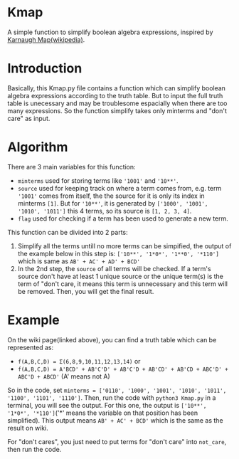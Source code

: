 # Kmap
A simple function to simplify boolean algebra expressions, inspired by [Karnaugh Map(wikipedia)](https://en.wikipedia.org/wiki/Karnaugh_map).
# Introduction
Basically, this Kmap.py file contains a function which can simplify boolean algebra expressions according to the truth table. But to input the full truth table is unecessary and may be troublesome espacially when there are too many expressions. So the function simplify takes only minterms and "don't care" as input.
# Algorithm
There are 3 main variables for this function:

* `minterms` used for storing terms like `'1001'` and `'10**'`.
* `source` used for keeping track on where a term comes from, e.g. term `'1001'` comes from itself, the the source for it is only its index in minterms `[1]`. But for `'10**'`, it is generated by `['1000', '1001', '1010', '1011']` this 4 terms, so its source is `[1, 2, 3, 4]`.
* `flag` used for checking if a term has been used to generate a new term.

This function can be divided into 2 parts:

1. Simplify all the terms untill no more terms can be simpified, the output of the example below in this step is: `['10**', '1*0*', '1**0', '*110']` which is same as `AB' + AC' + AD' + BCD'`
2. In the 2nd step, the `source` of all terms will be checked.
If a term's source don't have at least 1 unique source or the unique term(s) is the term of "don't care, it means this term is unnecessary and this term will be removed. Then, you will get the final result.
# Example
On the wiki page(linked above), you can find a truth table which can be represented as:

* `f(A,B,C,D) = Σ(6,8,9,10,11,12,13,14)` or 
* `f(A,B,C,D) = A'BCD' + AB'C'D' + AB'C'D + AB'CD' + AB'CD + ABC'D' + ABC'D + ABCD'` (A' means not A)
 
So in the code, set `minterms = ['0110', '1000', '1001', '1010', '1011', '1100', '1101', '1110']`.
Then, run the code with `python3 Kmap.py` in a terminal, you will see the output.
For this one, the output is `['10**', '1*0*', '*110']`('\*' means the variable on that position has been simplified). This output means `AB' + AC' + BCD'` which is the same as the result on wiki.

For "don't cares", you just need to put terms for "don't care" into `not_care`, then run the code.


